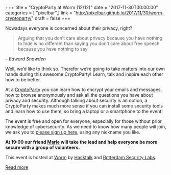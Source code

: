 +++
title = "CryptoParty at Worm (12/12)"
date = "2017-11-30T00:00:00"
categories = [ "pixelbar",]
link = "http://pixelbar.github.io/2017/11/30/worm-cryptoparty/"
draft = false
+++

<p>Nowadays everyone is concerned about their privacy, right?</p>

<blockquote>
  <p>Arguing that you don’t care about privacy because you have nothing to hide is no different than saying you don’t care about free speech because you have nothing to say</p>
</blockquote>

<p><em>– Edward Snowden</em></p>

<p>Well, we’d like to think so. Therefor we’re going to take matters into our own hands during this awesome CryptoParty! Learn, talk and inspire each other how to be better.</p>

<p>At a <a href="https://www.cryptoparty.in">CryptoParty</a> you can learn how to encrypt your emails and messages, how to browse anonymously and ask all the questions you have about privacy and security. Although talking about security is an option, a CryptoParty makes much more sense if you can install some security tools and learn how to use them, so bring a laptop or a smartphone to the event!</p>

<p>The event is free and open for everyone, especially for those without prior knowledge of cybersecurity. As we need to know how many people will join, we ask you to <a href="https://worm.stager.nl/web/tickets/171834">please sign up here</a>, using any nickname you like.</p>

<p><strong>At 19:00 our friend <a href="https://shiromarieke.github.io/">Marie</a> will take the lead and help everyone be more secure with a group of volunteers.</strong></p>

<p>This event is hosted at <a href="https://worm.org/">Worm</a> by <a href="https://hacktalk.nl">Hacktalk</a> and <a href="https://roselabs.nl/about/">Rotterdam Security Labs</a>.</p>

[Read more](http://pixelbar.github.io/2017/11/30/worm-cryptoparty/)
